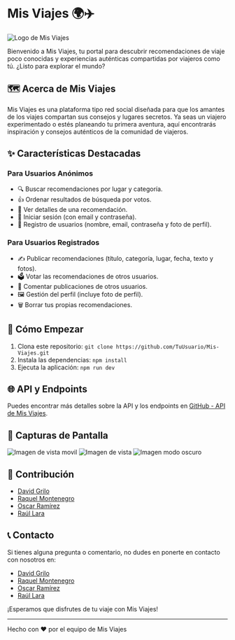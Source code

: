 # Mis Viajes 🌍✈️

![Logo de Mis Viajes](./src/imagenes/LogoImg.png)

Bienvenido a Mis Viajes, tu portal para descubrir recomendaciones de viaje poco conocidas y experiencias auténticas compartidas por viajeros como tú. ¿Listo para explorar el mundo?

## 🗺️ Acerca de Mis Viajes

Mis Viajes es una plataforma tipo red social diseñada para que los amantes de los viajes compartan sus consejos y lugares secretos. Ya seas un viajero experimentado o estés planeando tu primera aventura, aquí encontrarás inspiración y consejos auténticos de la comunidad de viajeros.

## ✨ Características Destacadas

### Para Usuarios Anónimos

- 🔍 Buscar recomendaciones por lugar y categoría.
- 👍 Ordenar resultados de búsqueda por votos.
- 📖 Ver detalles de una recomendación.
- 🔐 Iniciar sesión (con email y contraseña).
- 📝 Registro de usuarios (nombre, email, contraseña y foto de perfil).

### Para Usuarios Registrados

- ✍️ Publicar recomendaciones (título, categoría, lugar, fecha, texto y fotos).
- 🗳️ Votar las recomendaciones de otros usuarios.
- 💬 Comentar publicaciones de otros usuarios.
- 🖼️ Gestión del perfil (incluye foto de perfil).
- 🗑️ Borrar tus propias recomendaciones.

## 🚀 Cómo Empezar

1. Clona este repositorio: `git clone https://github.com/TuUsuario/Mis-Viajes.git`
2. Instala las dependencias: `npm install`
3. Ejecuta la aplicación: `npm run dev`

## 🌐 API y Endpoints

Puedes encontrar más detalles sobre la API y los endpoints en [GitHub - API de Mis Viajes](https://github.com/Raquel1974/recomendacionesViajes).

## 📸 Capturas de Pantalla

![Imagen de vista movil](./src/imagenes/movil.png)
![Imagen de vista](./src/imagenes/desktop.png)
![Imagen modo oscuro](./src/imagenes/oscuro.png)

## 📝 Contribución

- [David Grilo](https://github.com/griloxx)
- [Raquel Montenegro](https://github.com/Raquel1974)
- [Oscar Ramírez](https://github.com/SoyOscarRamirez)
- [Raúl Lara](https://github.com/rakalito)

## 📞 Contacto

Si tienes alguna pregunta o comentario, no dudes en ponerte en contacto con nosotros en:

- [David Grilo](https://www.linkedin.com/in/davidgrilo/)
- [Raquel Montenegro](https://www.linkedin.com/in/raquel-montenegro-moreno/)
- [Oscar Ramírez](https://www.linkedin.com/in/oscar-ram%C3%ADrez-espejo/)
- [Raúl Lara](https://www.linkedin.com/in/ra%C3%BAl-lara-g%C3%B3mez-5b2832280/)


¡Esperamos que disfrutes de tu viaje con Mis Viajes!

---
Hecho con ❤️ por el equipo de Mis Viajes
